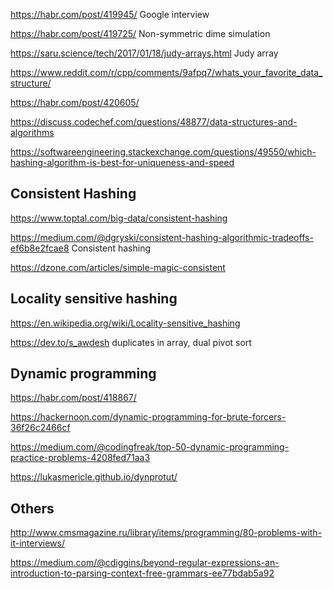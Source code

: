 <https://habr.com/post/419945/> Google interview

<https://habr.com/post/419725/> Non-symmetric dime simulation

<https://saru.science/tech/2017/01/18/judy-arrays.html> Judy array

<https://www.reddit.com/r/cpp/comments/9afpq7/whats_your_favorite_data_structure/>

<https://habr.com/post/420605/>

<https://discuss.codechef.com/questions/48877/data-structures-and-algorithms>

<https://softwareengineering.stackexchange.com/questions/49550/which-hashing-algorithm-is-best-for-uniqueness-and-speed>


## Consistent Hashing
<https://www.toptal.com/big-data/consistent-hashing>

<https://medium.com/@dgryski/consistent-hashing-algorithmic-tradeoffs-ef6b8e2fcae8> Consistent hashing

<https://dzone.com/articles/simple-magic-consistent>

## Locality sensitive hashing

<https://en.wikipedia.org/wiki/Locality-sensitive_hashing>

<https://dev.to/s_awdesh> duplicates in array, dual pivot sort

##  Dynamic programming

<https://habr.com/post/418867/> 

https://hackernoon.com/dynamic-programming-for-brute-forcers-36f26c2466cf

https://medium.com/@codingfreak/top-50-dynamic-programming-practice-problems-4208fed71aa3

https://lukasmericle.github.io/dynprotut/

## Others

http://www.cmsmagazine.ru/library/items/programming/80-problems-with-it-interviews/

https://medium.com/@cdiggins/beyond-regular-expressions-an-introduction-to-parsing-context-free-grammars-ee77bdab5a92
